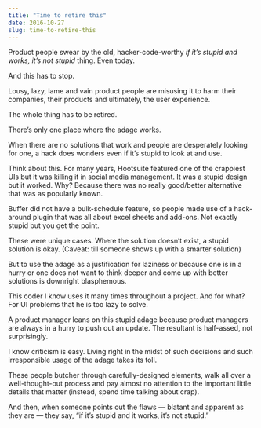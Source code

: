 ```yaml
---
title: "Time to retire this"
date: 2016-10-27
slug: time-to-retire-this
---
```

Product people swear by the old, hacker-code-worthy _if it’s stupid and works, it’s not stupid_ thing. Even today.

And this has to stop.

Lousy, lazy, lame and vain product people are misusing it to harm their companies, their products and ultimately, the user experience.

The whole thing has to be retired.

There’s only one place where the adage works.

When there are no solutions that work and people are desperately looking for one, a hack does wonders even if it’s stupid to look at and use.

Think about this. For many years, Hootsuite featured one of the crappiest UIs but it was killing it in social media management. It was a stupid design but it worked. Why? Because there was no really good/better alternative that was as popularly known.

Buffer did not have a bulk-schedule feature, so people made use of a hack-around plugin that was all about excel sheets and add-ons. Not exactly stupid but you get the point.

These were unique cases. Where the solution doesn’t exist, a stupid solution is okay. (Caveat: till someone shows up with a smarter solution)

But to use the adage as a justification for laziness or because one is in a hurry or one does not want to think deeper and come up with better solutions is downright blasphemous.

This coder I know uses it many times throughout a project. And for what? For UI problems that he is too lazy to solve.

A product manager leans on this stupid adage because product managers are always in a hurry to push out an update. The resultant is half-assed, not surprisingly.

I know criticism is easy. Living right in the midst of such decisions and such irresponsible usage of the adage takes its toll.

These people butcher through carefully-designed elements, walk all over a well-thought-out process and pay almost no attention to the important little details that matter (instead, spend time talking about crap).

And then, when someone points out the flaws — blatant and apparent as they are — they say, “if it’s stupid and it works, it’s not stupid.”